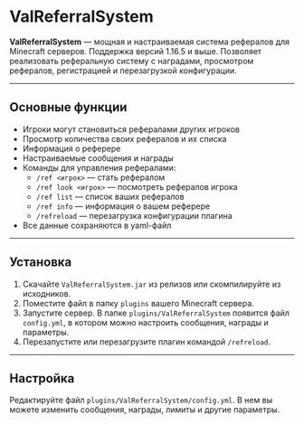# ValReferralSystem

**ValReferralSystem** — мощная и настраиваемая система рефералов для Minecraft серверов. Поддержка версий 1.16.5 и выше. Позволяет реализовать реферальную систему с наградами, просмотром рефералов, регистрацией и перезагрузкой конфигурации.

---

## Основные функции

- Игроки могут становиться рефералами других игроков
- Просмотр количества своих рефералов и их списка
- Информация о реферере
- Настраиваемые сообщения и награды
- Команды для управления рефералами:
  - `/ref <игрок>` — стать рефералом
  - `/ref look <игрок>` — посмотреть рефералов игрока
  - `/ref list` — список ваших рефералов
  - `/ref info` — информация о вашем реферере
  - `/refreload` — перезагрузка конфигурации плагина
- Все данные сохраняются в yaml-файл

---

## Установка

1. Скачайте `ValReferralSystem.jar` из релизов или скомпилируйте из исходников.
2. Поместите файл в папку `plugins` вашего Minecraft сервера.
3. Запустите сервер. В папке `plugins/ValReferralSystem` появится файл `config.yml`, в котором можно настроить сообщения, награды и параметры.
4. Перезапустите или перезагрузите плагин командой `/refreload`.

---

## Настройка

Редактируйте файл `plugins/ValReferralSystem/config.yml`. В нем вы можете изменить сообщения, награды, лимиты и другие параметры.
